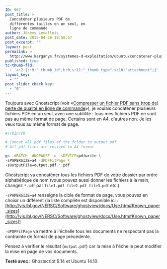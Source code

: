 ```yaml
---
ID: 967
post_title: >
  Concaténer plusieurs PDF de
  différentes tailles en un seul, en
  ligne de commande
author: Jérémy Levallois
post_date: 2015-04-26 18:58:57
post_excerpt: ""
layout: post
permalink: >
  http://www.karganys.fr/systemes-d-exploitation/ubuntu/concatener-plusieurs-pdf-de-differentes-tailles-en-un-seul-en-ligne-de-commande/
published: true
tc-thumb-fld:
  - 'a:2:{s:9:"_thumb_id";b:0;s:11:"_thumb_type";s:10:"attachment";}'
layout_key:
  - ""
post_slider_check_key:
  - "0"
---
```

Toujours avec Ghostscript (voir «[Compresser un fichier PDF sans (trop de) perte de qualité en ligne de commande](http://www.karganys.fr/systemes-d-exploitation/ubuntu/compresser-un-fichier-pdf-sans-trop-de-perte-de-qualite-en-ligne-de-commande/)»), je voulais concaténer plusieurs fichiers PDF en un seul, avec une subtilité : tous mes fichiers PDF ne sont pas au même format de page. Certains sont en A4, d'autres non. Je les veux tous au même format de page.

```sh
#!/bin/sh

# Concat all pdf files of the folder to output.pdf
# All pdf files are resized to A4 format

gs -dBATCH -dNOPAUSE -q -sDEVICE=pdfwrite \
-sPAPERSIZE=a4 -dPDFFitPage \
-sOutputFile=output.pdf *.pdf
```

Ghostscript va concaténer tous les fichiers PDF de votre dossier par ordre alphabétique de nom (vous pouvez aussi donner les fichiers à la main, changez `*.pdf` par `file1.pdf file2.pdf file3.pdf` etc.)

`-sPAPERSIZE=a4` renseigne la cible de format de page, vous pouvez en choisir un différent (la liste complète est disponible ici : [http://vis.lbl.gov/NERSC/Software/ghostview/docs/Use.htm#Known_paper_sizes](http://vis.lbl.gov/NERSC/Software/ghostview/docs/Use.htm#Known_paper_sizes))

`-dPDFFitPage` va mettre à l'échelle tous les documents ne respectant pas la contrainte de format de page précédente.

Pensez à vérifier le résultat (`output.pdf`) car la mise à l'échelle peut modifier la mise en page de vos documents.

**Testé avec :** Ghostscript 9.14 et Ubuntu 14.10
